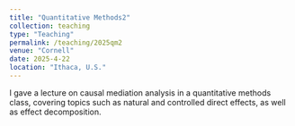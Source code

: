 ```yaml
---
title: "Quantitative Methods2"
collection: teaching
type: "Teaching"
permalink: /teaching/2025qm2
venue: "Cornell"
date: 2025-4-22
location: "Ithaca, U.S."
---
```


I gave a lecture on causal mediation analysis in a quantitative methods class, covering topics such as natural and controlled direct effects, as well as effect decomposition.
